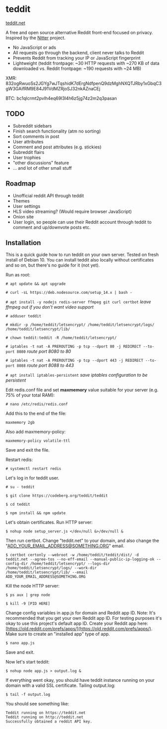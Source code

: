 # teddit


[teddit.net](https://teddit.net)


A free and open source alternative Reddit front-end focused on privacy.
Inspired by the [Nitter](https://github.com/zedeus/nitter) project.

* No JavaScript or ads
* All requests go through the backend, client never talks to Reddit
* Prevents Reddit from tracking your IP or JavaScript fingerprint
* Lightweight (teddit frontpage: ~30 HTTP requests with ~270 KB of data downloaded vs. Reddit frontpage: ~190 requests with ~24 MB)

XMR: 832ogRwuoSs2JGYg7wJTqshidK7dErgNdfpenQ9dzMghNXQTJRby1xGbqC3gW3GAifRM9E84J91VdMZRjoSJ32nkAZnaCEj

BTC: bc1qlcrmt2pvlh4eq69l3l4h6z5jg74z2m2q3pasan

## TODO

* Subreddit sidebars
* Finish search functionality (atm no sorting)
* Sort comments in post
* User attributes
* Comment and post attributes (e.g. stickies)
* Subreddit flairs
* User trophies
* "other discussions" feature
* ... and lot of other small stuff

## Roadmap

* Unofficial reddit API through teddit
* Themes
* User settings
* HLS video streaming? (Would require browser JavaScript)
* Onion site
* User login, so people can use their Reddit account through teddit to comment and up/downvote posts etc.

## Installation
This is a quick guide how to run teddit on your own server. Tested on fresh install of Debian 10. You can install teddit also locally without certificates and so on, but there's no guide for it (not yet).

Run as root:

`# apt update && apt upgrade`

`# curl -sL https://deb.nodesource.com/setup_14.x | bash -`

`# apt install -y nodejs redis-server ffmpeg git curl certbot` *leave ffmpeg out if you don't want video support*

`# adduser teddit`

`# mkdir -p /home/teddit/letsencrypt/ /home/teddit/letsencrypt/logs/ /home/teddit/letsencrypt/lib/`

`# chown teddit:teddit -R /home/teddit/letsencrypt/`

`# iptables -t nat -A PREROUTING -p tcp --dport 80 -j REDIRECT --to-port 8080` *route port 8080 to 80*

`# iptables -t nat -A PREROUTING -p tcp --dport 443 -j REDIRECT --to-port 8088` *route port 8088 to 443*

`# apt install iptables-persistent` *save iptables configuration to be persistent*

Edit redis.conf file and set **maxmemory** value suitable for your server (e.g. 75% of your total RAM):

`# nano /etc/redis/redis.conf`

Add this to the end of the file:

`maxmemory 2gb`

Also add maxmemory-policy:

`maxmemory-policy volatile-ttl`

Save and exit the file.

Restart redis:

`# systemctl restart redis`

Let's log in for teddit user.

`# su - teddit`

`$ git clone https://codeberg.org/teddit/teddit`

`$ cd teddit`

`$ npm install && npm update`

Let's obtain certificates. Run HTTP server:

`$ nohup node setup_server.js </dev/null &>/dev/null &`

Then run certbot. Change "teddit.net" to your domain, and also change the "ADD_YOUR_EMAIL_ADDRESS@SOMETHING.ORG" email.

`$ certbot certonly --webroot -w /home/teddit/teddit/dist/ -d teddit.net --agree-tos --no-eff-email --manual-public-ip-logging-ok --config-dir /home/teddit/letsencrypt/ --logs-dir /home/teddit/letsencrypt/logs/ --work-dir /home/teddit/letsencrypt/lib/ --email ADD_YOUR_EMAIL_ADDRESS@SOMETHING.ORG`

Kill the node HTTP server:

`$ ps aux | grep node`

`$ kill -9 [PID HERE]`

Change config variables in app.js for domain and Reddit app ID. Note: It's recommended that you get your own Reddit app ID. For testing purposes it's okay to use this project's default app ID. Create your Reddit app here: [https://old.reddit.com/prefs/apps/](https://old.reddit.com/prefs/apps/). Make sure to create an "installed app" type of app.

`$ nano app.js`

Save and exit.

Now let's start teddit:

`$ nohup node app.js > output.log &`

If everything went okay, you should have teddit instance running on your domain with a valid SSL certificate.
Tailing output.log:

`$ tail -f output.log`

You should see something like:

```
Teddit running on https://teddit.net
Teddit running on http://teddit.net
Successfully obtained a reddit API key.
```
